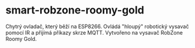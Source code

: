 # smart-robzone-roomy-gold
Chytrý ovladač, který běží na ESP8266. Ovládá "hloupý" robotický vysavač pomocí IR a přijímá příkazy skrze MQTT. Vytvořeno na vysavač RobZone Roomy Gold.
